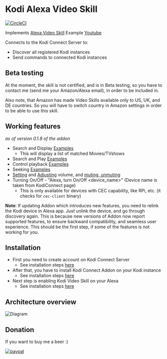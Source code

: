 # Kodi Alexa Video Skill

[![CircleCI](https://circleci.com/gh/kodi-connect/kodi-alexa-video.svg?style=svg)](https://circleci.com/gh/kodi-connect/kodi-alexa-video)

Implements [Alexa Video Skill](https://developer.amazon.com/docs/video/understand-the-video-skill-api.html)
Example [Youtube](https://www.youtube.com/watch?v=BTgooV_YEvg)

Connects to the Kodi Connect Server to:
 - Discover all registered Kodi instances
 - Send commands to connected Kodi instances

## Beta testing
At the moment, the skill is not certified, and is in Beta testing, so you have to contact me (send me your Amazon/Alexa email), in order to be included in.

Also note, that Amazon has made Video Skills available only to US, UK, and DE countries. So you will have to switch country in Amazon settings in order to be able to use this skill.

## Working features
*as of version 0.1.8 of the addon*
- Search and Display [Examples](https://developer.amazon.com/docs/video/video-skill-testing-guide.html#search-content)
  - This will display a list of matched Movies/TVshows
- Search and Play [Examples](https://developer.amazon.com/docs/video/video-skill-testing-guide.html#play-content)
- Control playback [Examples](https://developer.amazon.com/docs/video/video-skill-testing-guide.html#control-playback)
- Seeking [Examples](https://developer.amazon.com/docs/device-apis/alexa-seekcontroller.html#adjustseekposition)
- [Setting](https://developer.amazon.com/docs/device-apis/alexa-speaker.html#setvolume) and [Adjusting](https://developer.amazon.com/docs/device-apis/alexa-speaker.html#adjustvolume) volume, and [muting, unmuting](https://developer.amazon.com/docs/device-apis/alexa-speaker.html#setmute)
- Turning On/Off - "Alexa, turn On/Off <device_name>" (Device name is taken from KodiConnect page)
  - This is only available for devices with CEC capability, like RPi, etc. (it checks for `cec-client` binary)

**Note**: If updating Addon which introduces new features, you need to relink the Kodi device in Alexa app. Just unlink the device, and go through discovery again. This is because new versions of Addon now report supported features, to ensure backward compatibility, and seamless user experience. This should be the first step, if some of the features is not working for you.

## Installation
- First you need to create account on Kodi Connect Server
  - See installation steps [here](https://github.com/kodi-connect/kodi-connect/blob/master/tutorial/readme.md)
- After that, you have to install Kodi Connect Addon on your Kodi instance
  - See installation steps [here](https://github.com/kodi-connect/kodi-connect-addon/blob/master/tutorial/readme.md)
- Next step is enabling Kodi Video Skill on your Alexa
  - See installation steps [here](tutorial/readme.md)


## Architecture overview
![Diagram](doc/overview-diagram.png)

## Donation
If you want to buy me a beer :) 

[![paypal](https://www.paypalobjects.com/en_US/i/btn/btn_donateCC_LG.gif)](https://www.paypal.com/cgi-bin/webscr?cmd=_s-xclick&hosted_button_id=X8AL7A9B6XMQ4)
